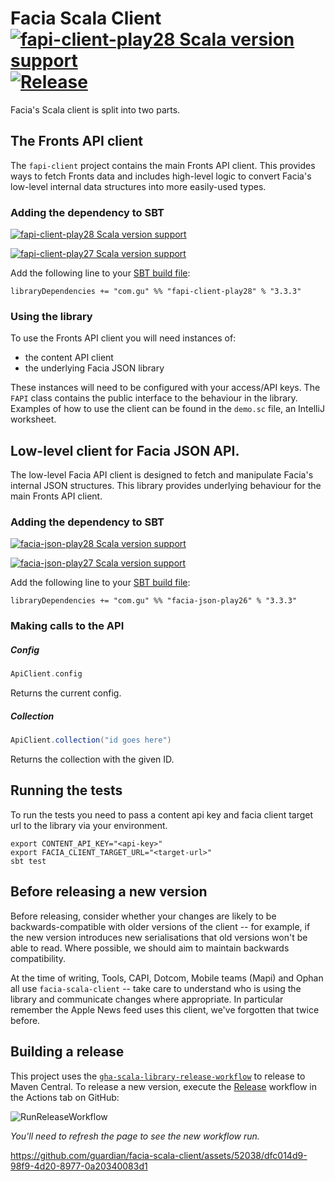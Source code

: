 Facia Scala Client [![fapi-client-play28 Scala version support](https://index.scala-lang.org/guardian/facia-scala-client/fapi-client-play28/latest-by-scala-version.svg)](https://index.scala-lang.org/guardian/facia-scala-client/fapi-client-play28) [![Release](https://github.com/guardian/facia-scala-client/actions/workflows/release.yml/badge.svg)](https://github.com/guardian/facia-scala-client/actions/workflows/release.yml)
==================

Facia's Scala client is split into two parts.

## The Fronts API client

The `fapi-client` project contains the main Fronts API client. This provides ways to fetch Fronts
data and includes high-level logic to convert Facia's low-level internal data structures into more
easily-used types.

### Adding the dependency to SBT

[![fapi-client-play28 Scala version support](https://index.scala-lang.org/guardian/facia-scala-client/fapi-client-play28/latest-by-scala-version.svg)](https://index.scala-lang.org/guardian/facia-scala-client/fapi-client-play28)

[![fapi-client-play27 Scala version support](https://index.scala-lang.org/guardian/facia-scala-client/fapi-client-play27/latest-by-scala-version.svg)](https://index.scala-lang.org/guardian/facia-scala-client/fapi-client-play27)

Add the following line to your [SBT build file](https://www.scala-sbt.org/1.0/docs/Basic-Def.html):

    libraryDependencies += "com.gu" %% "fapi-client-play28" % "3.3.3"

### Using the library

To use the Fronts API client you will need instances of:

* the content API client
* the underlying Facia JSON library

These instances will need to be configured with your access/API keys. The `FAPI` class contains
the public interface to the behaviour in the library. Examples of how to use the client can be
found in the `demo.sc` file, an IntelliJ worksheet.

## Low-level client for Facia JSON API.

The low-level Facia API client is designed to fetch and manipulate Facia's internal JSON structures.
This library provides underlying behaviour for the main Fronts API client.

### Adding the dependency to SBT

[![facia-json-play28 Scala version support](https://index.scala-lang.org/guardian/facia-scala-client/facia-json-play28/latest-by-scala-version.svg)](https://index.scala-lang.org/guardian/facia-scala-client/facia-json-play28)

[![facia-json-play27 Scala version support](https://index.scala-lang.org/guardian/facia-scala-client/facia-json-play27/latest-by-scala-version.svg)](https://index.scala-lang.org/guardian/facia-scala-client/facia-json-play27)

Add the following line to your [SBT build file](https://www.scala-sbt.org/1.0/docs/Basic-Def.html):

    libraryDependencies += "com.gu" %% "facia-json-play26" % "3.3.3"

### Making calls to the API

##### Config

```scala
ApiClient.config
```

Returns the current config.

##### Collection

```scala
ApiClient.collection("id goes here")
```

Returns the collection with the given ID.

## Running the tests

To run the tests you need to pass a content api key and facia client target url to the library via your environment.

    export CONTENT_API_KEY="<api-key>"
    export FACIA_CLIENT_TARGET_URL="<target-url>"
    sbt test

## Before releasing a new version

Before releasing, consider whether your changes are likely to be backwards-compatible with older versions of the client -- for example, if the new version introduces new serialisations that old versions won't be able to read. Where possible, we should aim to maintain backwards compatibility.

At the time of writing, Tools, CAPI, Dotcom, Mobile teams (Mapi) and Ophan all use `facia-scala-client` -- take care to understand who is using the library and communicate changes where appropriate. In particular remember the Apple News feed uses this client, we've forgotten that twice before.

## Building a release

This project uses the [`gha-scala-library-release-workflow`](https://github.com/guardian/gha-scala-library-release-workflow)
to release to Maven Central. To release a new version, execute the
[Release](https://github.com/guardian/facia-scala-client/actions/workflows/release.yml)
workflow in the Actions tab on GitHub:

![RunReleaseWorkflow](https://github.com/guardian/facia-scala-client/assets/52038/23920a58-80c6-4e6d-b5bc-6f58bf78f41d)

_You'll need to refresh the page to see the new workflow run._

https://github.com/guardian/facia-scala-client/assets/52038/dfc014d9-98f9-4d20-8977-0a20340083d1
